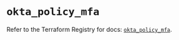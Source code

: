 # `okta_policy_mfa`

Refer to the Terraform Registry for docs: [`okta_policy_mfa`](https://registry.terraform.io/providers/okta/okta/4.11.0/docs/resources/policy_mfa).
